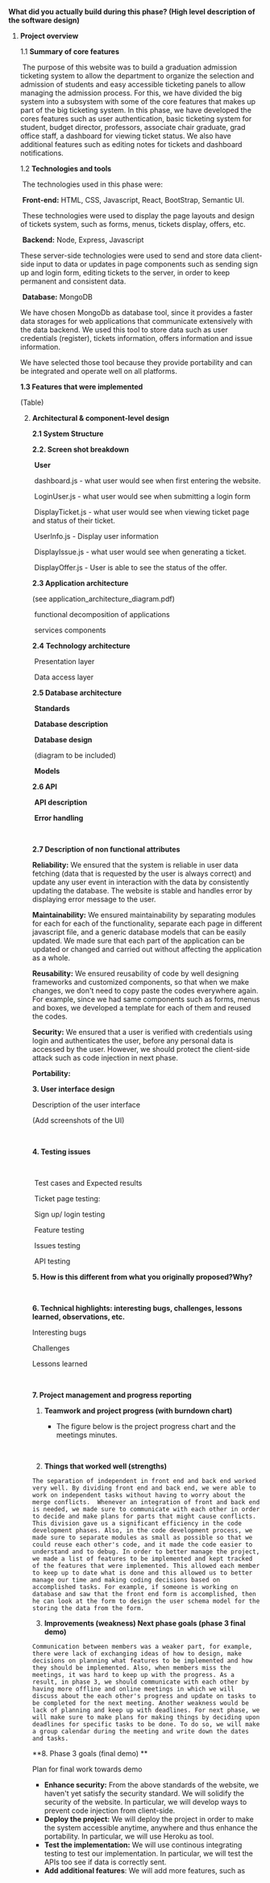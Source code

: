 **What did you actually build during this phase? (High level description of the software design)**

1. **Project overview**

   1.1 **Summary of core features**

   ​	The purpose of this website was to build a graduation admission ticketing system 	to allow the department to organize the selection and admission of students and easy accessible ticketing panels to allow managing the admission process. For this, we have divided the big system into a subsystem with some of the core features that makes up part of the big ticketing system. In this phase, we have developed the cores features such as user authentication, basic ticketing system for student, budget director, professors, associate chair graduate, grad office staff, a dashboard for viewing ticket status. We also have additional features such as editing notes for tickets and dashboard notifications. 

   1.2 **Technologies and tools**

   ​	The technologies used in this phase were: 

   ​	**Front-end:** HTML, CSS, Javascript, React, BootStrap, Semantic UI.

   ​	These technologies were used to display the page layouts and design of tickets system, such as forms, menus, tickets display, offers, etc. 

   ​	**Backend:** Node, Express, Javascript

   These server-side technologies were used to send and store data client-side input to data or updates in page components such as sending sign up and login form, editing tickets to the server, in order to keep permanent and consistent data. 

   ​	**Database:** MongoDB

   We have chosen MongoDb as database tool, since it provides a faster data storages for web applications that communicate extensively with the data backend. We used this tool to store data such as user credentials (register), tickets information, offers information and issue information. 

   We have selected those tool because they provide portability and can be integrated and operate well on all platforms. 

   **1.3 Features that were implemented**

   (Table)

   2. **Architectural & component-level design**

      **2.1 System Structure** 

      **2.2. Screen shot breakdown**

      ​	**User** 

      ​	dashboard.js - what user would see when first entering the website. 

      ​	LoginUser.js - what user would see when submitting a login form

      ​	DisplayTicket.js - what user would see when viewing ticket page and status of their ticket.

      ​	UserInfo.js - Display user information

      ​	DisplayIssue.js - what user would see when generating a ticket.

      ​	DisplayOffer.js - User is able to see the status of the offer.

      **2.3 Application architecture**

      (see application_architecture_diagram.pdf)

      ​	functional decomposition of applications

      ​	services components

      **2.4** **Technology architecture**

      ​	Presentation layer

      ​	Data access layer

      **2.5 Database architecture**

      ​	**Standards**

      ​	**Database description**

      ​		 **Database design**

      ​		(diagram to be included)

      ​		**Models**

      **2.6 API**

      ​	**API description**

      ​	**Error handling**

      ​	

      **2.7 Description of non functional attributes**

      **Reliability:** We ensured that the system is reliable in user data fetching (data that is requested by the user is always correct) and update any user event in interaction with the data by consistently updating the database. The website is stable and handles error by displaying error message to the user. 

      **Maintainability:** We ensured maintainability by separating modules for each for each of the functionality, separate each page in different javascript file, and a generic database models that can be easily updated. We made sure that each part of the application can be updated or changed and  carried out without affecting the application as a whole.

      **Reusability:** We ensured reusability of code by well designing frameworks and customized components, so that when we make changes, we don't need to copy paste the codes everywhere again. For example, since we had same components such as forms, menus and boxes, we developed a template for each of them and reused the codes.

      **Security:** We ensured that a user is verified with credentials using login and authenticates the user, before any personal data is accessed by the user. However, we should protect the client-side attack such as code injection in next phase. 

      **Portability:** 

      **3. User interface design**

      Description of the user interface

      (Add screenshots of the UI)

      ​

      **4. Testing issues**

      ​	

      ​	Test cases and Expected results

      ​		Ticket page testing: 

      ​		Sign up/ login testing

      ​		Feature testing

      ​		Issues testing

      ​		API testing

      **5. How is this different from what you originally proposed?Why?**

      ​

      **6. Technical highlights: interesting bugs, challenges, lessons learned, observations, etc.**

      Interesting bugs

      Challenges 

      Lessons learned

      ​

      **7. Project management and progress reporting**

      1.   **Teamwork and project progress (with burndown chart)**

           - The figure below is the project progress chart and the meetings minutes.

             ​

      	2. **Things that worked well (strengths)**

          The separation of independent in front end and back end worked very well. By dividing front end and back end, we were able to work on independent tasks without having to worry about the merge conflicts.  Whenever an integration of front and back end is needed, we made sure to communicate with each other in order to decide and make plans for parts that might cause conflicts. This division gave us a significant efficiency in the code development phases. Also, in the code development process, we made sure to separate modules as small as possible so that we could reuse each other's code, and it made the code easier to understand and to debug. In order to better manage the project, we made a list of features to be implemented and kept tracked of the features that were implemented. This allowed each member to keep up to date what is done and this allowed us to better manage our time and making coding decisions based on accomplished tasks. For example, if someone is working on database and saw that the front end form is accomplished, then he can look at the form to design the user schema model for the storing the data from the form.

      	3. **Improvements (weakness) Next phase goals (phase 3 final demo)**

          Communication between members was a weaker part, for example, there were lack of exchanging ideas of how to design, make decisions on planning what features to be implemented and how they should be implemented. Also, when members miss the meetings, it was hard to keep up with the progress. As a result, in phase 3, we should communicate with each other by having more offline and online meetings in which we will discuss about the each other's progress and update on tasks to be completed for the next meeting. Another weakness would be lack of planning and keep up with deadlines. For next phase, we will make sure to make plans for making things by deciding upon deadlines for specific tasks to be done. To do so, we will make a group calendar during the meeting and write down the dates and tasks. 

      **8. Phase 3 goals (final demo) **

      Plan for final work towards demo

      - **Enhance security:** From the above standards of the website, we haven't yet satisfy the security standard. We will solidify the security of the website. In particular, we will develop ways to prevent code injection from client-side. 
      - **Deploy the project:** We will deploy the project in order to make the system accessible anytime, anywhere and thus enhance the portability. In particular, we will use Heroku as tool.
      - **Test the implementation:** We will use continous integrating testing to test our implementation. In particular, we will test the APIs too see if data is correctly sent. 
      - **Add additional features**: We will add more features, such as 

      ​

      ​
